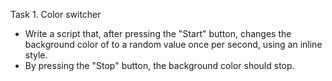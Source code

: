 Task 1. Color switcher

- Write a script that, after pressing the "Start" button, changes the background
  color of <body> to a random value once per second, using an inline style.
- By pressing the "Stop" button, the background color should stop.
